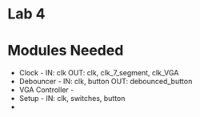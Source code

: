 # Lab 4

# Modules Needed
- Clock - IN: clk OUT: clk, clk_7_segment, clk_VGA
- Debouncer - IN: clk, button OUT: debounced_button
- VGA Controller - 
- Setup - IN: clk, switches, button
- 
